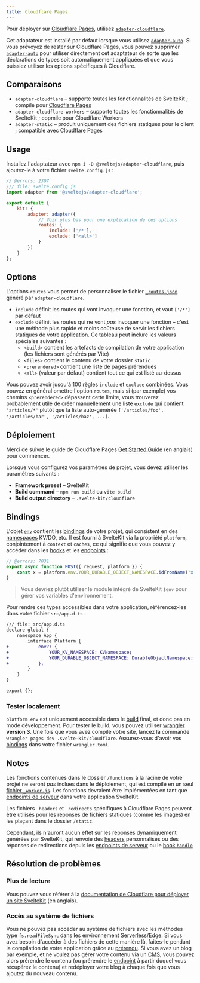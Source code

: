 ```yaml
---
title: Cloudflare Pages
---
```


Pour déployer sur [Cloudflare Pages](https://developers.cloudflare.com/pages/), utilisez [`adapter-cloudflare`](https://github.com/sveltejs/kit/tree/main/packages/adapter-cloudflare).

Cet adaptateur est installé par défaut lorsque vous utilisez [`adapter-auto`](adapter-auto). Si vous prévoyez de rester sur Cloudflare Pages, vous pouvez supprimer [`adapter-auto`](adapter-auto) pour utiliser directement cet adaptateur de sorte que les déclarations de types soit automatiquement appliquées et que vous puissiez utiliser les options spécifiques à Cloudflare.

## Comparaisons

- `adapter-cloudflare` – supporte toutes les fonctionnalités de SvelteKit ; compile pour [Cloudflare Pages](https://blog.cloudflare.com/cloudflare-pages-goes-full-stack/)
- `adapter-cloudflare-workers` – supporte toutes les fonctionnalités de SvelteKit ; copmile pour Cloudflare Workers
- `adapter-static` – produit uniquement des fichiers statiques pour le client ; compatible avec Cloudflare Pages

## Usage

Installez l'adaptateur avec `npm i -D @sveltejs/adapter-cloudflare`, puis ajoutez-le à votre fichier `svelte.config.js` :

```js
// @errors: 2307
/// file: svelte.config.js
import adapter from '@sveltejs/adapter-cloudflare';

export default {
	kit: {
		adapter: adapter({
			// Voir plus bas pour une explication de ces options
			routes: {
				include: ['/*'],
				exclude: ['<all>']
			}
		})
	}
};
```

## Options

L'options `routes` vous permet de personnaliser le fichier [`_routes.json`](https://developers.cloudflare.com/pages/platform/functions/routing/#create-a-_routesjson-file) généré par `adapter-cloudflare`.

- `include` définit les routes qui vont invoquer une fonction, et vaut `['/*']` par défaut
- `exclude` définit les routes qui ne vont _pas_ invoquer une fonction – c'est une méthode plus rapide et moins coûteuse de servir les fichiers statiques de votre application. Ce tableau peut inclure les valeurs spéciales suivantes :
	- `<build>` contient les artefacts de compilation de votre application (les fichiers sont générés par Vite)
	- `<files>` contient le contenu de votre dossier `static`
	- `<prerendered>` contient une liste de pages prérendues
	- `<all>` (valeur par défaut) contient tout ce qui est listé au-dessus

Vous pouvez avoir jusqu'à 100 règles `include` et `exclude` combinées. Vous pouvez en général omettre l'option `routes`, mais si (par exemple) vos chemins `<prerendered>` dépassent cette limite, vous trouverez probablement utile de créer manuellement une liste `exclude` qui contient `'articles/*'` plutôt que la liste auto-générée `['/articles/foo', '/articles/bar', '/articles/baz', ...]`.

## Déploiement

Merci de suivre le guide de Cloudflare Pages [Get Started Guide](https://developers.cloudflare.com/pages/get-started) (en anglais) pour commencer.

Lorsque vous configurez vos paramètres de projet, vous devez utiliser les paramètres suivants :

- **Framework preset** – SvelteKit
- **Build command** – `npm run build` ou `vite build`
- **Build output directory** – `.svelte-kit/cloudflare`

## Bindings

L'objet [`env`](https://developers.cloudflare.com/workers/runtime-apis/fetch-event#parameters) contient les [bindings](https://developers.cloudflare.com/pages/platform/functions/bindings/) de votre projet, qui consistent en des <span class="vo">[namespaces](PUBLIC_SVELTE_SITE_URL/docs/development#namespace)</span> KV/DO, etc. Il est fourni à SvelteKit via la propriété `platform`, conjointement à `context` et `caches`, ce qui signifie que vous pouvez y accéder dans les <span class="vo">[hooks](PUBLIC_SVELTE_SITE_URL/docs/sveltejs#hook)</span> et les <span class="vo">[endpoints](PUBLIC_SVELTE_SITE_URL/docs/web#endpoint)</span> :

```js
// @errors: 7031
export async function POST({ request, platform }) {
	const x = platform.env.YOUR_DURABLE_OBJECT_NAMESPACE.idFromName('x');
}
```

> Vous devriez plutôt utiliser le module intégré de SvelteKit `$env` pour gérer vos variables d'environnement.

Pour rendre ces types accessibles dans votre application, référencez-les dans votre fichier `src/app.d.ts` :

```diff
/// file: src/app.d.ts
declare global {
	namespace App {
		interface Platform {
+			env?: {
+				YOUR_KV_NAMESPACE: KVNamespace;
+				YOUR_DURABLE_OBJECT_NAMESPACE: DurableObjectNamespace;
+			};
		}
	}
}

export {};
```

### Tester localement

`platform.env` est uniquement accessible dans le <span class="vo">[build](PUBLIC_SVELTE_SITE_URL/docs/development#build)</span> final, et donc pas en mode développement. Pour tester le build, vous pouvez utiliser [wrangler](https://developers.cloudflare.com/workers/cli-wrangler) **version 3**. Une fois que vous avez compilé votre site, lancez la commande `wrangler pages dev .svelte-kit/cloudflare`. Assurez-vous d'avoir vos [bindings](https://developers.cloudflare.com/workers/wrangler/configuration/#bindings) dans votre fichier `wrangler.toml`.

## Notes

Les fonctions contenues dans le dossier `/functions` à la racine de votre projet ne seront _pas_ inclues dans le déploiement, qui est compilé en un seul [fichier `_worker.js`](https://developers.cloudflare.com/pages/platform/functions/#advanced-mode). Les fonctions devraient être implémentées en tant que [endpoints de serveur](routing#server) dans votre application SvelteKit.

Les fichiers `_headers` et `_redirects` spécifiques à Cloudflare Pages peuvent être utilisés pour les réponses de fichiers statiques (comme les images) en les plaçant dans le dossier `/static`.

Cependant, ils n'auront aucun effet sur les réponses dynamiquement générées par SvelteKit, qui renvoie des <span class="vo">[headers](PUBLIC_SVELTE_SITE_URL/docs/web#header)</span> personnalisés ou des réponses de redirections depuis les [endpoints de serveur](routing#server) ou le [hook `handle`](hooks#hooks-de-serveur-handle)

## Résolution de problèmes

### Plus de lecture

Vous pouvez vous référer à la [documentation de Cloudflare pour déployer un site SvelteKit](https://developers.cloudflare.com/pages/framework-guides/deploy-a-svelte-site) (en anglais).

### Accès au système de fichiers

Vous ne pouvez pas accéder au système de fichiers avec les méthodes type `fs.readFileSync` dans les environnement <span class="vo">[Serverless](PUBLIC_SVELTE_SITE_URL/docs/web#serverless)</span>/<span class="vo">[Edge](PUBLIC_SVELTE_SITE_URL/docs/web#edge)</span>. Si vous avez besoin d'accéder à des fichiers de cette manière là, faites-le pendant la compilation de votre application grâce au [prérendu](page-options#prerender). Si vous avez un blog par exemple, et ne voulez pas gérer votre contenu via un <span class="vo">[CMS](PUBLIC_SVELTE_SITE_URL/docs/web#cms)</span>, vous pouvez alors prérendre le contenu (ou prérendre le <span class="vo">[endpoint](PUBLIC_SVELTE_SITE_URL/docs/web#endpoint)</span> à partir duquel vous récupérez le contenu) et redéployer votre blog à chaque fois que vous ajoutez du nouveau contenu.

